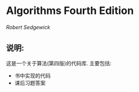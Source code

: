 # Algorithms Fourth Edition
###### Robert Sedgewick

## 说明:
这是一个关于算法(第四版)的代码库. 主要包括:
- 书中实现的代码
- 课后习题答案
